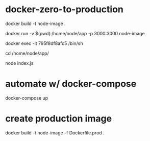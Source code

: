 # docker-zero-to-production

docker build -t node-image .

docker run -v $(pwd):/home/node/app -p 3000:3000 node-image

docker exec -it 795f8df8afc5 /bin/sh

cd /home/node/app/

node index.js

# automate w/ docker-compose

docker-compose up

# create production image

docker build -t node-image -f Dockerfile.prod .